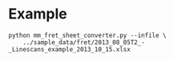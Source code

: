 Example
=======

```shell
python mm_fret_sheet_converter.py --infile \
    ../sample_data/fret/2013_08_05T2_-_Linescans_example_2013_10_15.xlsx
```


